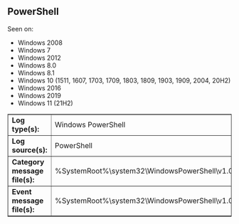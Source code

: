 ## PowerShell

Seen on:
* Windows 2008
* Windows 7
* Windows 2012
* Windows 8.0
* Windows 8.1
* Windows 10 (1511, 1607, 1703, 1709, 1803, 1809, 1903, 1909, 2004, 20H2)
* Windows 2016
* Windows 2019
* Windows 11 (21H2)

<table border="1" class="docutils">
  <tbody>
    <tr>
      <td><b>Log type(s):</b></td>
      <td>Windows PowerShell</td>
    </tr>
    <tr>
      <td><b>Log source(s):</b></td>
      <td>PowerShell</td>
    </tr>
    <tr>
      <td><b>Category message file(s):</b></td>
      <td>%SystemRoot%\system32\WindowsPowerShell\v1.0\pwrshmsg.dll</td>
    </tr>
    <tr>
      <td><b>Event message file(s):</b></td>
      <td>%SystemRoot%\system32\WindowsPowerShell\v1.0\pwrshmsg.dll</td>
    </tr>
  </tbody>
</table>

&nbsp;

